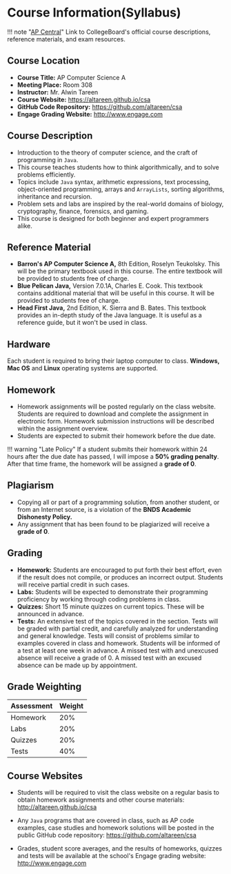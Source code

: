 # Course Information(Syllabus)

!!! note "[AP Central](https://apcentral.collegeboard.org/courses/ap-computer-science-a?course=ap-computer-science-a)"
    Link to CollegeBoard's official course descriptions, reference materials, and exam resources.

## Course Location
+ **Course Title:** AP Computer Science A
+ **Meeting Place:** Room 308
+ **Instructor:** Mr. Alwin Tareen
+ **Course Website:** <https://altareen.github.io/csa>
+ **GitHub Code Repository:** <https://github.com/altareen/csa>
+ **Engage Grading Website:** <http://www.engage.com>

## Course Description
+ Introduction to the theory of computer science, and the craft of programming in
`Java`.
+ This course teaches students how to think algorithmically, and to solve
problems efficiently.
+ Topics include `Java` syntax, arithmetic expressions, text
processing, object-oriented programming, arrays and `ArrayLists`, sorting algorithms,
inheritance and recursion.
+ Problem sets and labs are inspired by the real-world domains of biology,
cryptography, finance, forensics, and gaming.
+ This course is designed for both beginner and expert programmers alike.

## Reference Material
+ **Barron's AP Computer Science A,** 8th Edition, Roselyn Teukolsky.
This will be the primary textbook used in this course.
The entire textbook will be provided to students free of charge.
+ **Blue Pelican Java,** Version 7.0.1A, Charles E. Cook.
This textbook contains additional material that will be useful in this course.
It will be provided to students free of charge.
+ **Head First Java,** 2nd Edition, K. Sierra and B. Bates.
This textbook provides an in-depth study of the Java language.
It is useful as a reference guide, but it won't be used in class.

## Hardware
Each student is required to bring their laptop computer to class.
**Windows,** **Mac OS** and **Linux** operating systems are supported.

## Homework
+ Homework assignments will be posted regularly on the class website.
Students are required to download and
complete the assignment in electronic form.
Homework submission instructions will be described within the
assignment overview.
+ Students are expected to submit their homework before the due date.

!!! warning "Late Policy"
    If a student submits their homework within
    24 hours after the due date has passed, I will impose a **50% grading penalty**.
    After that time frame, the homework will be assigned a **grade of 0**. 

## Plagiarism
+ Copying all or part of a programming solution, from another student,
or from an Internet source, is a violation of the **BNDS Academic Dishonesty Policy.**
+ Any assignment that has been found to be plagiarized will receive a
**grade of 0**.

## Grading
+ **Homework:** Students are encouraged to put forth their best
effort, even if the result does not compile, or produces an incorrect
output. Students will receive partial credit in such cases.
+ **Labs:** Students will be expected to demonstrate their
programming proficiency by working through coding problems in class.
+ **Quizzes:** Short 15 minute quizzes on current topics.
These will be announced in advance.
+ **Tests:** An extensive test of the topics covered in the
section. Tests will be graded with partial credit, and carefully
analyzed for understanding and general knowledge. Tests will consist
of problems similar to examples covered in class and homework.
Students will be informed of a test at least one week in advance.
A missed test with and unexcused absence will receive a grade of 0.
A missed test with an excused absence can be made up by appointment.

## Grade Weighting

Assessment | Weight
---------- | ------
Homework   | 20%
Labs       | 20%
Quizzes    | 20%
Tests      | 40%

## Course Websites
+ Students will be required to visit the class website
on a regular basis to obtain
homework assignments and other course materials:
<http://altareen.github.io/csa>

+ Any `Java` programs that are covered in class, such as AP code examples,
case studies and homework solutions will be posted in the public GitHub
code repository:
<https://github.com/altareen/csa>

+ Grades, student score averages, and the results of homeworks,
quizzes and tests will be available at the school's Engage grading website:
<http://www.engage.com>



